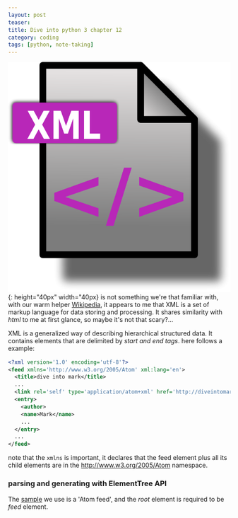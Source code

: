 ```yaml
---
layout: post
teaser:
title: Dive into python 3 chapter 12
category: coding
tags: [python, note-taking]
---
```

![xml]{: height="40px" width="40px} is not something we're that familiar with, with our warm helper [Wikipedia][wiki], it appears to me that XML is a set of markup language for data storing and processing. It shares similarity with _html_ to me at first glance, so maybe it's not that scary?...

XML is a generalized way of describing hierarchical structured data. It contains elements that are delimited by _start and end tags_.
here follows a example:
~~~xml
<?xml version='1.0' encoding='utf-8'?>
<feed xmlns='http://www.w3.org/2005/Atom' xml:lang='en'>
  <title>dive into mark</title>
  ...
  <link rel='self' type='application/atom+xml' href='http://diveintomark.org/feed/'/>
  <entry>
    <author>
    <name>Mark</name>
    ...
  </entry>
  ...
</feed>
~~~
note that the `xmlns` is important, it declares that the feed element plus all its child elements are in the http://www.w3.org/2005/Atom namespace.

### parsing and generating with ElementTree API #
The [sample][ex] we use is a 'Atom feed', and the _root_ element is required to be _feed_ element. 




[xml]:../sourcefile/file-icon-xml.png
[wiki]:https://en.wikipedia.org/wiki/XML
[ex]:../sourcefile/examples.xml
